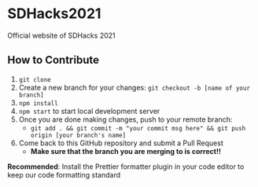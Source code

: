 # SDHacks2021
Official website of SDHacks 2021

## How to Contribute

1. `git clone`
2. Create a new branch for your changes: `git checkout -b [name of your branch]`
3. `npm install`
4. `npm start` to start local development server
5. Once you are done making changes, push to your remote branch:
   * `git add . && git commit -m "your commit msg here" && git push origin [your branch's name]`
6. Come back to this GitHub repository and submit a Pull Request
   * **Make sure that the branch you are merging to is correct!!**

**Recommended**: Install the Prettier formatter plugin in your code editor to keep our code formatting standard